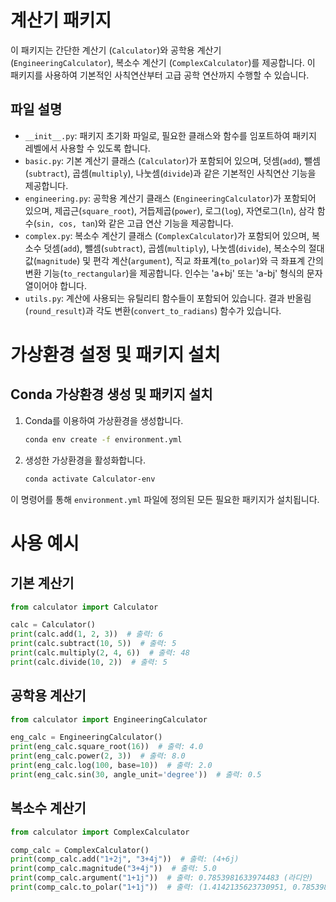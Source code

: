 # 계산기 패키지

이 패키지는 간단한 계산기 (`Calculator`)와 공학용 계산기 (`EngineeringCalculator`), 복소수 계산기 (`ComplexCalculator`)를 제공합니다. 이 패키지를 사용하여 기본적인 사칙연산부터 고급 공학 연산까지 수행할 수 있습니다.

## 파일 설명

- `__init__.py`: 패키지 초기화 파일로, 필요한 클래스와 함수를 임포트하여 패키지 레벨에서 사용할 수 있도록 합니다.
- `basic.py`: 기본 계산기 클래스 (`Calculator`)가 포함되어 있으며, 덧셈(`add`), 뺄셈(`subtract`), 곱셈(`multiply`), 나눗셈(`divide`)과 같은 기본적인 사칙연산 기능을 제공합니다.
- `engineering.py`: 공학용 계산기 클래스 (`EngineeringCalculator`)가 포함되어 있으며, 제곱근(`square_root`), 거듭제곱(`power`), 로그(`log`), 자연로그(`ln`), 삼각 함수(`sin, cos, tan`)와 같은 고급 연산 기능을 제공합니다.
- `complex.py`: 복소수 계산기 클래스 (`ComplexCalculator`)가 포함되어 있으며, 복소수 덧셈(`add`), 뺄셈(`subtract`), 곱셈(`multiply`), 나눗셈(`divide`), 복소수의 절대값(`magnitude`) 및 편각 계산(`argument`), 직교 좌표계(`to_polar`)와 극 좌표계 간의 변환 기능(`to_rectangular`)을 제공합니다. 인수는 'a+bj' 또는 'a-bj' 형식의 문자열이어야 합니다.
- `utils.py`: 계산에 사용되는 유틸리티 함수들이 포함되어 있습니다. 결과 반올림(`round_result`)과 각도 변환(`convert_to_radians`) 함수가 있습니다.

# 가상환경 설정 및 패키지 설치

## Conda 가상환경 생성 및 패키지 설치
1. Conda를 이용하여 가상환경을 생성합니다.
   ```bash
   conda env create -f environment.yml
   ```

2. 생성한 가상환경을 활성화합니다.
   ```bash
   conda activate Calculator-env
   ```

이 명령어를 통해 `environment.yml` 파일에 정의된 모든 필요한 패키지가 설치됩니다.

# 사용 예시

## 기본 계산기
```python
from calculator import Calculator

calc = Calculator()
print(calc.add(1, 2, 3))  # 출력: 6
print(calc.subtract(10, 5))  # 출력: 5
print(calc.multiply(2, 4, 6))  # 출력: 48
print(calc.divide(10, 2))  # 출력: 5
```

## 공학용 계산기
```python
from calculator import EngineeringCalculator

eng_calc = EngineeringCalculator()
print(eng_calc.square_root(16))  # 출력: 4.0
print(eng_calc.power(2, 3))  # 출력: 8.0
print(eng_calc.log(100, base=10))  # 출력: 2.0
print(eng_calc.sin(30, angle_unit='degree'))  # 출력: 0.5
```

## 복소수 계산기
```python
from calculator import ComplexCalculator

comp_calc = ComplexCalculator()
print(comp_calc.add("1+2j", "3+4j"))  # 출력: (4+6j)
print(comp_calc.magnitude("3+4j"))  # 출력: 5.0
print(comp_calc.argument("1+1j"))  # 출력: 0.7853981633974483 (라디안)
print(comp_calc.to_polar("1+1j"))  # 출력: (1.4142135623730951, 0.7853981633974483)
```